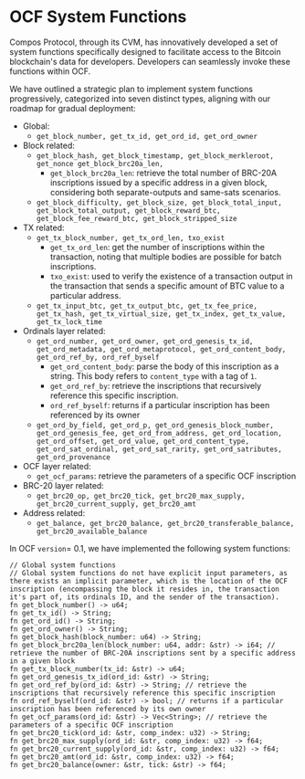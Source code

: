 # OCF System Functions

Compos Protocol, through its CVM, has innovatively developed a set of system functions specifically designed to facilitate access to the Bitcoin blockchain's data for developers. Developers can seamlessly invoke these functions within OCF.

We have outlined a strategic plan to implement system functions progressively, categorized into seven distinct types, aligning with our roadmap for gradual deployment:

* Global:
  * `get_block_number, get_tx_id, get_ord_id, get_ord_owner`
* Block related:
  * `get_block_hash, get_block_timestamp, get_block_merkleroot, get_nonce get_block_brc20a_len,`
    * `get_block_brc20a_len`: retrieve the total number of BRC-20A inscriptions issued by a specific address in a given block, considering both separate-outputs and same-sats scenarios.
  * `get_block_difficulty, get_block_size, get_block_total_input, get_block_total_output, get_block_reward_btc, get_block_fee_reward_btc, get_block_stripped_size`
* TX related:
  * `get_tx_block_number, get_tx_ord_len, txo_exist`
    * `get_tx_ord_len`: get the number of inscriptions within the transaction, noting that multiple bodies are possible for batch inscriptions.
    * `txo_exist`: used to verify the existence of a transaction output in the transaction that sends a specific amount of BTC value to a particular address.
  * `get_tx_input_btc, get_tx_output_btc, get_tx_fee_price, get_tx_hash, get_tx_virtual_size, get_tx_index, get_tx_value, get_tx_lock_time`
* Ordinals layer related:
  * `get_ord_number, get_ord_owner, get_ord_genesis_tx_id, get_ord_metadata, get_ord_metaprotocol, get_ord_content_body, get_ord_ref_by, ord_ref_byself`
    * `get_ord_content_body`: parse the body of this inscription as a string. This body refers to `content_type` with a tag of `1`.
    * `get_ord_ref_by`: retrieve the inscriptions that recursively reference this specific inscription.
    * `ord_ref_byself`: returns if a particular inscription has been referenced by its owner
  * `get_ord_by_field, get_ord_p, get_ord_genesis_block_number, get_ord_genesis_fee, get_ord_from_address, get_ord_location, get_ord_offset, get_ord_value, get_ord_content_type, get_ord_sat_ordinal, get_ord_sat_rarity, get_ord_satributes, get_ord_provenance`
* OCF layer related:
  * `get_ocf_params`: retrieve the parameters of a specific OCF inscription
* BRC-20 layer related:
  * `get_brc20_op, get_brc20_tick, get_brc20_max_supply, get_brc20_current_supply, get_brc20_amt`
* Address related:
  * `get_balance, get_brc20_balance, get_brc20_transferable_balance, get_brc20_available_balance`

In OCF `version`= 0.1, we have implemented the following system functions:

```
// Global system functions
// Global system functions do not have explicit input parameters, as there exists an implicit parameter, which is the location of the OCF inscription (encompassing the block it resides in, the transaction it's part of, its ordinals ID, and the sender of the transaction).
fn get_block_number() -> u64;
fn get_tx_id() -> String;
fn get_ord_id() -> String;
fn get_ord_owner() -> String;
fn get_block_hash(block_number: u64) -> String;
fn get_block_brc20a_len(block_number: u64, addr: &str) -> i64; // retrieve the number of BRC-20A inscriptions sent by a specific address in a given block
fn get_tx_block_number(tx_id: &str) -> u64;
fn get_ord_genesis_tx_id(ord_id: &str) -> String;
fn get_ord_ref_by(ord_id: &str) -> String; // retrieve the inscriptions that recursively reference this specific inscription
fn ord_ref_byself(ord_id: &str) -> bool; // returns if a particular inscription has been referenced by its own owner
fn get_ocf_params(ord_id: &str) -> Vec<String>; // retrieve the parameters of a specific OCF inscription
fn get_brc20_tick(ord_id: &str, comp_index: u32) -> String;
fn get_brc20_max_supply(ord_id: &str, comp_index: u32) -> f64;
fn get_brc20_current_supply(ord_id: &str, comp_index: u32) -> f64;
fn get_brc20_amt(ord_id: &str, comp_index: u32) -> f64;
fn get_brc20_balance(owner: &str, tick: &str) -> f64;
```
